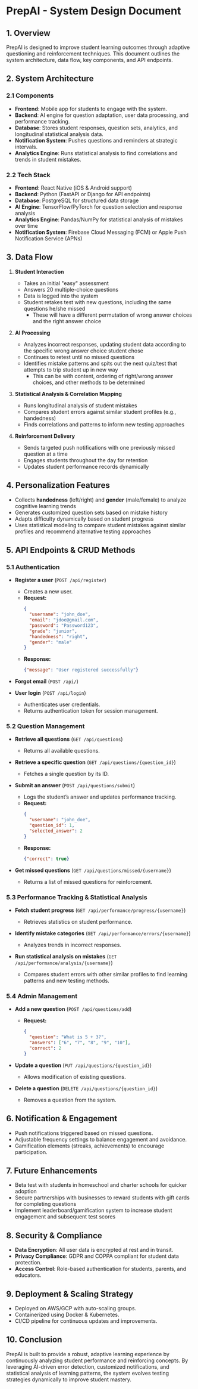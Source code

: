 # PrepAI - System Design Document

## 1. Overview
PrepAI is designed to improve student learning outcomes through adaptive questioning and reinforcement techniques. This document outlines the system architecture, data flow, key components, and API endpoints.

## 2. System Architecture
### 2.1 Components
- **Frontend**: Mobile app for students to engage with the system.
- **Backend**: AI engine for question adaptation, user data processing, and performance tracking.
- **Database**: Stores student responses, question sets, analytics, and longitudinal statistical analysis data.
- **Notification System**: Pushes questions and reminders at strategic intervals.
- **Analytics Engine**: Runs statistical analysis to find correlations and trends in student mistakes.

### 2.2 Tech Stack
- **Frontend**: React Native (iOS & Android support)
- **Backend**: Python (FastAPI or Django for API endpoints)
- **Database**: PostgreSQL for structured data storage
- **AI Engine**: TensorFlow/PyTorch for question selection and response analysis
- **Analytics Engine**: Pandas/NumPy for statistical analysis of mistakes over time
- **Notification System**: Firebase Cloud Messaging (FCM) or Apple Push Notification Service (APNs)

## 3. Data Flow
1. **Student Interaction**
   - Takes an initial "easy" assessment
   - Answers 20 multiple-choice questions
   - Data is logged into the system
   - Student retakes test with new questions, including the same questions he/she missed
      - These will have a different permutation of wrong answer choices and the right answer choice

2. **AI Processing**
   - Analyzes incorrect responses, updating student data according to the specific wrong answer choice student chose
   - Continues to retest until no missed questions
   - Identifies mistake patterns and spits out the next quiz/test that attempts to trip student up in new way
      - This can be with content, ordering of right/wrong answer choices, and other methods to be determined

3. **Statistical Analysis & Correlation Mapping**
   - Runs longitudinal analysis of student mistakes
   - Compares student errors against similar student profiles (e.g., handedness)
   - Finds correlations and patterns to inform new testing approaches 
   
4. **Reinforcement Delivery**
   - Sends targeted push notifications with one previously missed question at a time
   - Engages students throughout the day for retention
   - Updates student performance records dynamically

## 4. Personalization Features
- Collects **handedness** (left/right) and **gender** (male/female) to analyze cognitive learning trends
- Generates customized question sets based on mistake history
- Adapts difficulty dynamically based on student progress
- Uses statistical modeling to compare student mistakes against similar profiles and recommend alternative testing approaches

## 5. API Endpoints & CRUD Methods
### 5.1 Authentication
- **Register a user** (`POST /api/register`)
  - Creates a new user.
  - **Request:**
    ```json
    {
      "username": "john_doe",
      "email": "jdoe@gmail.com",
      "password": "Password123",
      "grade": "junior",
      "handedness": "right",
      "gender": "male"
    }
    ```
  - **Response:**
    ```json
    {"message": "User registered successfully"}
    ```
- **Forgot email** (`POST /api/`)

- **User login** (`POST /api/login`)
  - Authenticates user credentials.
  - Returns authentication token for session management.

### 5.2 Question Management
- **Retrieve all questions** (`GET /api/questions`)
  - Returns all available questions.

- **Retrieve a specific question** (`GET /api/questions/{question_id}`)
  - Fetches a single question by its ID.

- **Submit an answer** (`POST /api/questions/submit`)
  - Logs the student’s answer and updates performance tracking.
  - **Request:**
    ```json
    {
      "username": "john_doe",
      "question_id": 1,
      "selected_answer": 2
    }
    ```
  - **Response:**
    ```json
    {"correct": true}
    ```

- **Get missed questions** (`GET /api/questions/missed/{username}`)
  - Returns a list of missed questions for reinforcement.

### 5.3 Performance Tracking & Statistical Analysis
- **Fetch student progress** (`GET /api/performance/progress/{username}`)
  - Retrieves statistics on student performance.

- **Identify mistake categories** (`GET /api/performance/errors/{username}`)
  - Analyzes trends in incorrect responses.
  
- **Run statistical analysis on mistakes** (`GET /api/performance/analysis/{username}`)
  - Compares student errors with other similar profiles to find learning patterns and new testing methods.
  
### 5.4 Admin Management
- **Add a new question** (`POST /api/questions/add`)
  - **Request:**
    ```json
    {
      "question": "What is 5 + 3?",
      "answers": ["6", "7", "8", "9", "10"],
      "correct": 2
    }
    ```

- **Update a question** (`PUT /api/questions/{question_id}`)
  - Allows modification of existing questions.

- **Delete a question** (`DELETE /api/questions/{question_id}`)
  - Removes a question from the system.

## 6. Notification & Engagement
- Push notifications triggered based on missed questions.
- Adjustable frequency settings to balance engagement and avoidance.
- Gamification elements (streaks, achievements) to encourage participation.

## 7. Future Enhancements
- Beta test with students in homeschool and charter schools for quicker adoption
- Secure partnerships with businesses to reward students with gift cards for completing questions
- Implement leaderboard/gamification system to increase student engagement and subsequent test scores

## 8. Security & Compliance
- **Data Encryption**: All user data is encrypted at rest and in transit.
- **Privacy Compliance**: GDPR and COPPA compliant for student data protection.
- **Access Control**: Role-based authentication for students, parents, and educators.

## 9. Deployment & Scaling Strategy
- Deployed on AWS/GCP with auto-scaling groups.
- Containerized using Docker & Kubernetes.
- CI/CD pipeline for continuous updates and improvements.

## 10. Conclusion
PrepAI is built to provide a robust, adaptive learning experience by continuously analyzing student performance and reinforcing concepts. By leveraging AI-driven error detection, customized notifications, and statistical analysis of learning patterns, the system evolves testing strategies dynamically to improve student mastery.

